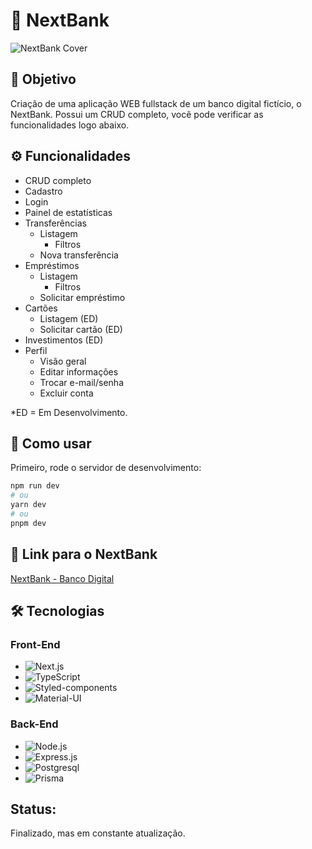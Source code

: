 # 💸 NextBank

![NextBank Cover](https://i.imgur.com/hcISs7E.jpeg)

## 🎯 Objetivo

Criação de uma aplicação WEB fullstack de um banco digital fictício, o NextBank. Possui um CRUD completo, você pode verificar as funcionalidades logo abaixo.

## ⚙️ Funcionalidades

- CRUD completo
- Cadastro
- Login
- Painel de estatísticas
- Transferências
  - Listagem
    - Filtros
  - Nova transferência
- Empréstimos
  - Listagem
    - Filtros
  - Solicitar empréstimo
- Cartões
  - Listagem (ED)
  - Solicitar cartão (ED)
- Investimentos (ED) 
- Perfil
  - Visão geral
  - Editar informações
  - Trocar e-mail/senha
  - Excluir conta

*ED = Em Desenvolvimento.

## 🚀 Como usar
Primeiro, rode o servidor de desenvolvimento:

```bash
npm run dev
# ou
yarn dev
# ou
pnpm dev
```

## 🔗 Link para o NextBank

[NextBank - Banco Digital](https://nextbank-fg.vercel.app/)

## 🛠 Tecnologias

### Front-End
- ![Next.js](https://img.shields.io/badge/Next-black?style=for-the-badge&logo=next.js&logoColor=white)
- ![TypeScript](https://img.shields.io/badge/TypeScript-007ACC?style=for-the-badge&logo=typescript&logoColor=white)
- ![Styled-components](https://img.shields.io/badge/styled--components-DB7093?style=for-the-badge&logo=styled-components&logoColor=white)
- ![Material-UI](https://img.shields.io/badge/Material--UI-0081CB?style=for-the-badge&logo=material-ui&logoColor=white)

### Back-End
- ![Node.js](https://img.shields.io/badge/Node.js-43853D?style=for-the-badge&logo=node.js&logoColor=white)
- ![Express.js](https://img.shields.io/badge/Express.js-404D59?style=for-the-badge)
- ![Postgresql](https://img.shields.io/badge/PostgreSQL-316192?style=for-the-badge&logo=postgresql&logoColor=white)
- ![Prisma](https://img.shields.io/badge/Prisma-3982CE?style=for-the-badge&logo=Prisma&logoColor=white)

## Status:

Finalizado, mas em constante atualização.
